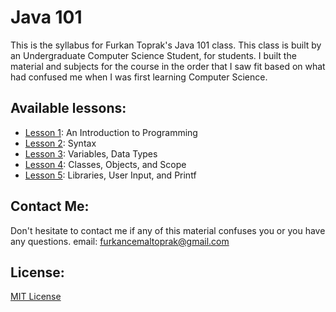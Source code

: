 # Java 101

This is the syllabus for Furkan Toprak's Java 101 class. This class is built by an Undergraduate Computer Science Student, for students. I built the material and subjects for the course in the order that I saw fit based on what had confused me when I was first learning Computer Science.

## Available lessons:
* [Lesson 1](lesson1.md): An Introduction to Programming
* [Lesson 2](lesson2.md): Syntax
* [Lesson 3](lesson3.md): Variables, Data Types
* [Lesson 4](lesson4.md): Classes, Objects, and Scope
* [Lesson 5](lesson5.md): Libraries, User Input, and Printf

## Contact Me:
Don't hesitate to contact me if any of this material confuses you or you have any questions.
email: [furkancemaltoprak@gmail.com](mailto:furkancemaltoprak@gmail.com)
## License:
[MIT License](LICENSE.txt)

